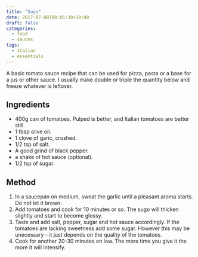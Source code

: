 ```yaml
---
title: "Sugo"
date: 2017-07-08T08:06:39+10:00
draft: false
categories:
  - food
  - sauces
tags: 
  - italian
  - essentials
---
```


A basic tomato sauce recipe that can be used for pizza, pasta or a base for a jus or other sauce. I usually make double or triple the quantity below and freeze whatever is leftover.
<!--more-->
## Ingredients

* 400g can of tomatoes. Pulped is better, and Italian tomatoes are better still.
* 1 tbsp olive oil.
* 1 clove of garic, crushed.
* 1/2 tsp of salt.
* A good grind of black pepper.
* a shake of hot sauce (optional).
* 1/2 tsp of sugar.

## Method

1. In a saucepan on medium, sweat the garlic until a pleasant aroma starts. Do not let it brown.
1. Add tomatoes and cook for 10 minutes or so. The sugo will thicken slightly and start to become glossy.
1. Taste and add salt, pepper, sugar and hot sauce accordingly. If the tomatoes are lacking sweetness add some sugar. However this may be unecessary - it just depends on the quality of the tomatoes.
1. Cook for another 20-30 minutes on low. The more time you give it the more it will intensify.